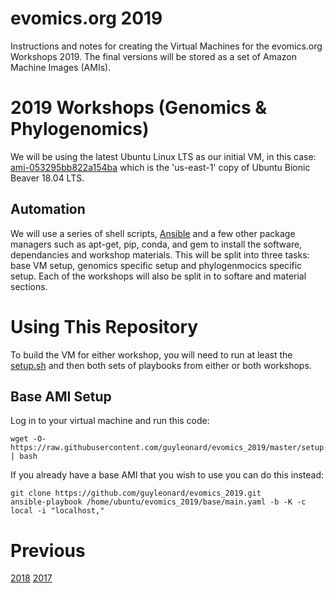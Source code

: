 # evomics.org 2019
Instructions and notes for creating the Virtual Machines for the evomics.org Workshops 2019. The final versions will be stored as a set of Amazon Machine Images (AMIs).

# 2019 Workshops (Genomics & Phylogenomics)
We will be using the latest Ubuntu Linux LTS as our initial VM, in this case: [ami-053295bb822a154ba](https://console.aws.amazon.com/ec2/home?region=us-east-1#launchAmi=ami-053295bb822a154ba) which is the 'us-east-1' copy of Ubuntu Bionic Beaver 18.04 LTS.

## Automation
We will use a series of shell scripts, [Ansible](https://www.ansible.com/) and a few other package managers such as apt-get, pip, conda, and gem to install the software, dependancies and workshop materials. This will be split into three tasks: base VM setup, genomics specific setup and phylogenmocics specific setup. Each of the workshops will also be split in to softare and material sections.

# Using This Repository
To build the VM for either workshop, you will need to run at least the [setup.sh]() and then both sets of playbooks from either or both workshops.

## Base AMI Setup

Log in to your virtual machine and run this code:

    wget -O- https://raw.githubusercontent.com/guyleonard/evomics_2019/master/setup.sh | bash

If you already have a base AMI that you wish to use you can do this instead:

    git clone https://github.com/guyleonard/evomics_2019.git
    ansible-playbook /home/ubuntu/evomics_2019/base/main.yaml -b -K -c local -i "localhost,"

# Previous
[2018](https://github.com/guyleonard/evomics_2018)
[2017](https://github.com/guyleonard/evomics_2017)
